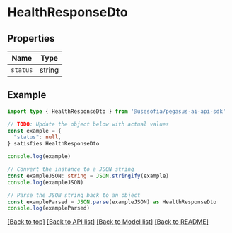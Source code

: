 
# HealthResponseDto


## Properties

Name | Type
------------ | -------------
`status` | string

## Example

```typescript
import type { HealthResponseDto } from '@usesofia/pegasus-ai-api-sdk'

// TODO: Update the object below with actual values
const example = {
  "status": null,
} satisfies HealthResponseDto

console.log(example)

// Convert the instance to a JSON string
const exampleJSON: string = JSON.stringify(example)
console.log(exampleJSON)

// Parse the JSON string back to an object
const exampleParsed = JSON.parse(exampleJSON) as HealthResponseDto
console.log(exampleParsed)
```

[[Back to top]](#) [[Back to API list]](../README.md#api-endpoints) [[Back to Model list]](../README.md#models) [[Back to README]](../README.md)


